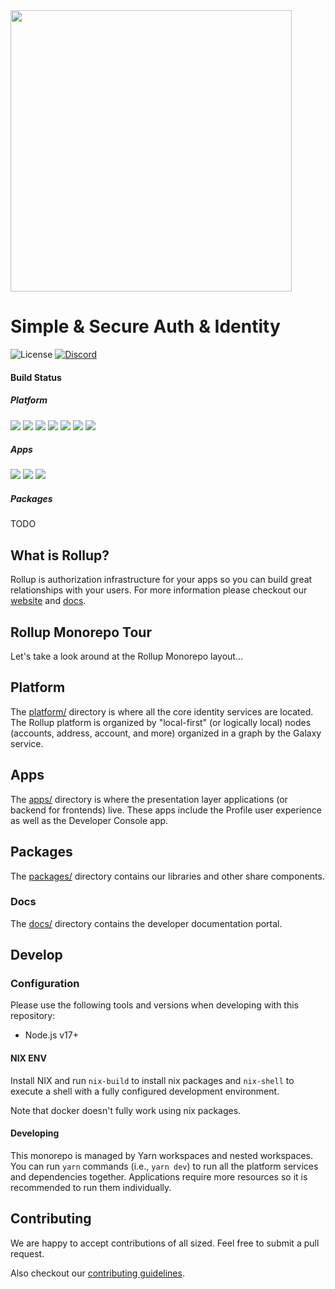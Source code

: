 <img src="https://user-images.githubusercontent.com/695698/217101686-88cc3f69-599a-481c-a18e-b9bc220456ba.png" width="450"/>

# Simple & Secure ‍Auth & Identity

![License](https://img.shields.io/github/license/rollupid/rollupid)
[![Discord](https://img.shields.io/discord/790660849471062046?label=Discord)](https://discord.gg/UgwAsJf6C5)

#### Build Status

##### Platform

![](https://github.com/rollupid/rollupid/actions/workflows/main-galaxy.yaml/badge.svg)
![](https://github.com/rollupid/rollupid/actions/workflows/main-edges.yaml/badge.svg)
![](https://github.com/rollupid/rollupid/actions/workflows/main-starbase.yaml/badge.svg)
![](https://github.com/rollupid/rollupid/actions/workflows/main-access.yaml/badge.svg)
![](https://github.com/rollupid/rollupid/actions/workflows/main-address.yaml/badge.svg)
![](https://github.com/rollupid/rollupid/actions/workflows/main-account.yaml/badge.svg)
![](https://github.com/rollupid/rollupid/actions/workflows/main-images.yaml/badge.svg)

##### Apps

![](https://github.com/rollupid/rollupid/actions/workflows/main-profile.yaml/badge.svg)
![](https://github.com/rollupid/rollupid/actions/workflows/main-console.yaml/badge.svg)
![](https://github.com/rollupid/rollupid/actions/workflows/main-passport.yaml/badge.svg)

##### Packages

TODO

## What is Rollup?

Rollup is authorization infrastructure for your apps so you can build great relationships with your users. For more information please checkout our [website](https://rollup.id) and [docs](https://docs.rollup.id).

## Rollup Monorepo Tour

Let's take a look around at the Rollup Monorepo layout...

## Platform

The [platform/](platform) directory is where all the core identity services are located. The Rollup platform is organized by "local-first" (or logically local) nodes (accounts, address, account, and more) organized in a graph by the Galaxy service.

## Apps

The [apps/](apps) directory is where the presentation layer applications (or backend for frontends) live. These apps include the Profile user experience as well as the Developer Console app.

## Packages

The [packages/](packages/) directory contains our libraries and other share components.

### Docs

The [docs/](docs/) directory contains the developer documentation portal.

## Develop

### Configuration

Please use the following tools and versions when developing with this repository:

- Node.js v17+

#### NIX ENV

Install NIX and run `nix-build` to install nix packages and `nix-shell` to execute a shell with a fully configured development environment.

Note that docker doesn't fully work using nix packages.

#### Developing

This monorepo is managed by Yarn workspaces and nested workspaces. You can run `yarn` commands (i.e., `yarn dev`) to run all the platform services and dependencies together. Applications require more resources so it is recommended to run them individually.

## Contributing

We are happy to accept contributions of all sized. Feel free to submit a pull request.

Also checkout our [contributing guidelines](https://docs.rollup.id).
